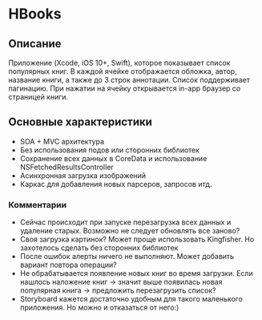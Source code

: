 #  HBooks
## Описание
Приложение (Xcode, iOS 10+, Swift), которое показывает список популярных книг.
В каждой ячейке отображается обложка, автор, название книги, а также до 3 строк аннотации.
Список поддерживает пагинацию.
При нажатии на ячейку открывается in-app браузер со страницей книги.

## Основные характеристики
* SOA + MVC архитектура
* Без использования подов или сторонних библиотек
* Сохранение всех данных в CoreData и использование NSFetchedResultsController
* Асинхронная загрузка изображений
* Каркас для добавления новых парсеров, запросов итд.


### Комментарии
* Сейчас происходит при запуске перезагрузка всех данных и удаление старых. Возможно не следует обновлять все заново?
* Своя загрузка картинок? Может проще использовать Kingfisher. Но захотелось сделать без сторонних библиотек
* После ошибок алерты ничего не выполняют. Может добавить вариант повтора операции?
* Не обрабатывается появление новых книг во время загрузки. Если нашлось наложение книг -> значит выше появилась новая популярная книга -> предложить перезагрузить список?
* Storyboard кажется достаточно удобным для такого маленького приложения. Но можно и отказаться от него:)




